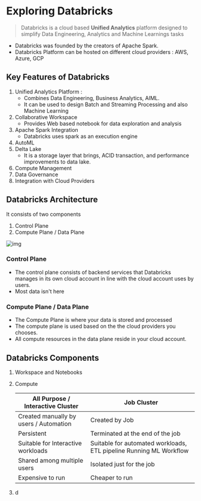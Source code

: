 # Exploring Databricks

> Databricks is a cloud based **Unified Analytics** platform designed to simplify Data Engineering, Analytics and Machine Learnings tasks

* Databricks was founded by the creators of Apache Spark.
* Databricks Platform can be hosted on different cloud providers : AWS, Azure, GCP

## Key Features of Databricks

1. Unified Analytics Platform : 
   - Combines Data Engineering, Business Analytics, AIML.
   - It can be used to design Batch and Streaming Processing and also Machine Learning
2. Collaborative Workspace
   - Provides Web based notebook for data exploration and analysis
3. Apache Spark Integration
   - Databricks uses spark as an execution engine
4. AutoML
5. Delta Lake
   - It is a storage layer that brings, ACID transaction, and performance improvements to data lake.
6. Compute Management
7. Data Governance
8. Integration with Cloud Providers

## Databricks Architecture

It consists of two components

1. Control Plane
2. Compute Plane / Data Plane

![img](https://lh7-rt.googleusercontent.com/docsz/AD_4nXfHIRVUKpBjyDTkEslL_Q5OkE_NZy8XRdLQI7vXM0vm1SNWthgQH1l59iX0hd0PIB3EVkVICWsGKwLWb5RmHMvsV5_nufT-6mrtk9PMAxaMgQ69ZlghC0HUnhjd5c1opvRqHgUsqb4MJtXz4OmlHYvf1-E?key=aJiAWgzYP3udRlKejSDPqw)

### Control Plane

* The control plane consists of backend services that Databricks manages in its own cloud account in line with the cloud account uses by users.
* Most data isn't here

### Compute Plane / Data Plane

* The Compute Plane is where your data is stored and processed
* The compute plane is used based on the the cloud providers you chooses.
* All compute resources in the data plane reside in your cloud account.

## Databricks Components

1. Workspace and Notebooks

2. Compute 

   | All Purpose / Interactive Cluster      | Job Cluster                                                  |
   | -------------------------------------- | ------------------------------------------------------------ |
   | Created manually by users / Automation | Created by Job                                               |
   | Persistent                             | Terminated at the end of the job                             |
   | Suitable for Interactive workloads     | Suitable for automated workloads, ETL pipeline Running ML Workflow |
   | Shared among multiple users            | Isolated just for the job                                    |
   | Expensive to run                       | Cheaper to run                                               |

   

3. d

   